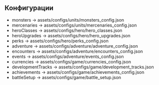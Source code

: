 ## Конфигурации

- monsters → assets/configs/units/monsters_config.json
- mercenaries → assets/configs/units/mercenaries_config.json
- heroClasses → assets/configs/hero/hero_classes.json
- heroUpgrades → assets/configs/hero/hero_upgrades.json
- perks → assets/configs/hero/perks_config.json
- adventure → assets/configs/adventure/adventure_config.json
- encounters → assets/configs/adventure/encounters_config.json
- events → assets/configs/adventure/events_config.json
- currencies → assets/configs/game/currencies_config.json
- developmentTracks → assets/configs/game/development_tracks.json
- achievements → assets/configs/game/achievements_config.json
- battleSetup → assets/configs/game/battle_setup.json

